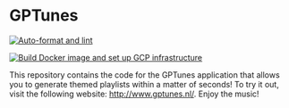 # GPTunes
[![Auto-format and lint](https://github.com/emieldatalytica/GPTunes/actions/workflows/autoformat_and_lint.yml/badge.svg)](https://github.com/emieldatalytica/GPTunes/actions/workflows/autoformat_and_lint.yml)

[![Build Docker image and set up GCP infrastructure](https://github.com/emieldatalytica/GPTunes/actions/workflows/deploy_docker_image.yml/badge.svg)](https://github.com/emieldatalytica/GPTunes/actions/workflows/deploy_docker_image.yml)

This repository contains the code for the GPTunes application that allows you to generate themed playlists within a matter of seconds! To try it out, visit the following website: http://www.gptunes.nl/. Enjoy the music!
